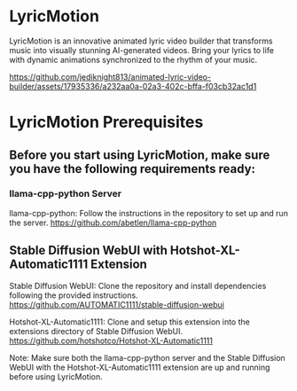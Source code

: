 # LyricMotion

LyricMotion is an innovative animated lyric video builder that transforms music into visually stunning AI-generated videos. 
Bring your lyrics to life with dynamic animations synchronized to the rhythm of your music.


https://github.com/jediknight813/animated-lyric-video-builder/assets/17935336/a232aa0a-02a3-402c-bffa-f03cb32ac1d1

# LyricMotion Prerequisites
## Before you start using LyricMotion, make sure you have the following requirements ready:

### llama-cpp-python Server
llama-cpp-python: Follow the instructions in the repository to set up and run the server.
https://github.com/abetlen/llama-cpp-python

## Stable Diffusion WebUI with Hotshot-XL-Automatic1111 Extension

Stable Diffusion WebUI: Clone the repository and install dependencies following the provided instructions.
https://github.com/AUTOMATIC1111/stable-diffusion-webui

Hotshot-XL-Automatic1111: Clone and setup this extension into the extensions directory of Stable Diffusion WebUI.
https://github.com/hotshotco/Hotshot-XL-Automatic1111

Note: Make sure both the llama-cpp-python server and the Stable Diffusion WebUI with the Hotshot-XL-Automatic1111 extension are up and running before using LyricMotion.

